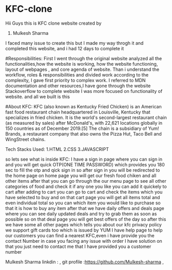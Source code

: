 # KFC-clone
Hii Guys this is KFC clone website created by
1. Mulkesh Sharma

I faced many issue to create this but I made my way throgh it and completed this website, and i had 12 days to complete it

#Responsibilities:
  First I went through the original website analyzed all the functionalities,how the website is working,
  how the website functioning, layout of webpages , and core agenda of website.
  Than i understand the workflow, roles & responsibilities and divided work according to the complexity,
  I gave first priority to complex work. I referred to MDN documentation and other resources,I have gone through the website Stackoverflow to complete website
  I was more focused on functionality of website.
  and all we built is this

#About KFC:
  KFC (also known as Kentucky Fried Chicken) is an American fast food restaurant chain headquartered in Louisville,
  Kentucky that specializes in fried chicken. It is the world's second-largest restaurant chain (as measured by sales) after McDonald's,
  with 22,621 locations globally in 150 countries as of December 2019.[5] The chain is a subsidiary of Yum! Brands,
  a restaurant company that also owns the Pizza Hut, Taco Bell and WingStreet chains.

Tech Stacks Used:
  1.HTML
  2.CSS
  3.JAVASCRIPT
  
so lets see what is inside KFC:
  I have a sign in page where you can sign in and you will get quick OTP(ONE TIME PASSWORD) which provides you 180 sec to fill the otp and qick sign in
  so after sign in you will be redirected to the home page
  on home page you will get our fresh food chiken and all other items
  after that you can go through the our menu page to see all other categories of food and check it if any one you like you can add it quickely to cart 
  after adding to cart you can go to cart and check the items which you have selected to buy 
  and on that cart page you will get all items total and even individual total so you can which item you would like to purchase
  so that it is how to buy any item
  after that we have daily offers and deals page where you can see
  daily updated deals and try to grab them as soon as possible 
  so on that deal page you will get best offers of the day
  so after this we have some all other pages which tells you about our kfc
  privacy policy we support gift cards too which is issued by YUM
  I have help page to help our customers
  you can find a nearest KFC,even i have provide you the contact Number
  in case you facing any issue with order I have solution on that you just need to contact me that I have provided you a customer number
  
  
  Mulkesh Sharma
  linkdin :  ,
  git profile :https://github.com/Mulkesh-sharma  ,
